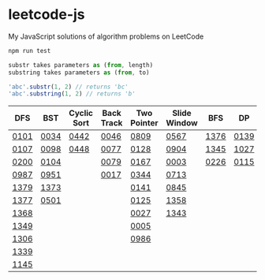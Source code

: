 # leetcode-js
My JavaScript solutions of algorithm problems on LeetCode

```sh
npm run test
```

```js
substr takes parameters as (from, length)
substring takes parameters as (from, to)

'abc'.substr(1, 2) // returns 'bc'
'abc'.substring(1, 2) // returns 'b'
```

|DFS|BST|Cyclic Sort|Back Track|Two Pointer|Slide Window|BFS|DP|
|---|---|---|---|---|---|---|---|
|[0101](https://github.com/tony40508/leetcode-js/blob/master/0101_symmetricTree/index.js)|[0034](https://github.com/tony40508/leetcode-js/blob/master/0034_FindFirstAndLastPositionOfElementInSortedArray/index.js)|[0442](https://github.com/tony40508/leetcode-js/blob/9f469316f64a4fdf75c530154aeb7dfd134a21c2/0442_FindAllDuplicatesInAnArray/index.js)|[0046](https://github.com/tony40508/leetcode-js/blob/master/0046_Permutations/index.js)|[0809](https://github.com/tony40508/leetcode-js/blob/master/0809_Expressive_Words/index.js)|[0567](https://github.com/tony40508/leetcode-js/blob/master/0567_PermutationInString/index.js)|[1376](https://github.com/tony40508/leetcode-js/blob/master/1376_TimeNeededToInformAllEmployees/index.js)|[0139](https://github.com/tony40508/leetcode-js/blob/master/0139_WordBreak/index.js)|
|[0107](https://github.com/tony40508/leetcode-js/blob/master/0107_levelOrderBottomTree/index.js)|[0098](https://github.com/tony40508/leetcode-js/blob/master/0098_ValidateBinarySearchTree/index.js)|[0448](https://github.com/tony40508/leetcode-js/blob/9f469316f64a4fdf75c530154aeb7dfd134a21c2/0448_FindAllNumbersDisappearedInAnArray/index.js)|[0077](https://github.com/tony40508/leetcode-js/blob/master/0077_Combinations/index.js)|[0128](https://github.com/tony40508/leetcode-js/blob/2a728e19d89bc8c6433d97598e3bf52afbfc7eca/0128_LongestConsecutiveSequence/index.js)|[0904](https://github.com/tony40508/leetcode-js/blob/master/0904_FruitIntoBaskets/index.js)|[1345](https://github.com/tony40508/leetcode-js/blob/7da1d0a19d5a720b977647d9c7aeb88cd6c4f595/1345_JumpGameIV/index.js)| [1027](https://github.com/tony40508/leetcode-js/blob/master/1027_LongestArithmeticSubsequence/index.js)
|[0200](https://github.com/tony40508/leetcode-js/blob/master/0200_NumberOfIslands/index.js)|[0104](https://github.com/tony40508/leetcode-js/blob/master/0104_maxDepthOfBinaryTree/index.js)|   |[0079](https://github.com/tony40508/leetcode-js/blob/master/0079_WordSearch/index.js)|[0167](https://github.com/tony40508/leetcode-js/blob/master/0167_TwoSumII-InputArrayIsSorted/index.js)|[0003](https://github.com/tony40508/leetcode-js/blob/master/0003_LongestSubstringWithoutRepeatingCharacters/index.js)| [0226](https://github.com/tony40508/leetcode-js/blob/master/0226_InvertBinaryTree/index.js)|[0115](https://github.com/tony40508/leetcode-js/blob/master/0115_DistinctSubsequences/index.js)|
|[0987](https://github.com/tony40508/leetcode-js/blob/master/0987_VerticalOrderTraversalOfABinaryTree/index.js)|[0951](https://github.com/tony40508/leetcode-js/blob/master/0951_FlipEquivalentBinaryTrees/index.js)|   |[0017](https://github.com/tony40508/leetcode-js/blob/master/0017_LetterCombinationsOfAPhoneNumber/index.js)|[0344](https://github.com/tony40508/leetcode-js/blob/master/0344_ReverseString/index.js)|[0713](https://github.com/tony40508/leetcode-js/blob/master/0713_SubarrayProductLessThanK/index.js)|   |   |   |
|[1379](https://github.com/tony40508/leetcode-js/blob/master/1379_FindACorrespondingNodeOfABinaryTreeInACloneOfThat/index.js)|[1373](https://github.com/tony40508/leetcode-js/blob/master/1373_MaximumSumBSTInBinaryTree/index.js)|   |   |[0141](https://github.com/tony40508/leetcode-js/blob/master/0141_LinkedListCycle/index.js)|[0845](https://github.com/tony40508/leetcode-js/blob/master/0845_LongestMountainInArray/index.js)
|[1377](https://github.com/tony40508/leetcode-js/blob/master/1377_FrogPositionAfterTSeconds/index.js)|[0501](https://github.com/tony40508/leetcode-js/blob/master/0501_FindModeInBinarySearchTree/index.js)|   |   |[0125](https://github.com/tony40508/leetcode-js/blob/master/0125_isPalindrome/index.js)|[1358](https://github.com/tony40508/leetcode-js/blob/master/1358_NumberOfSubstringsContainingAllThreeCharacters/index.js)
|[1368](https://github.com/tony40508/leetcode-js/blob/master/1368_MinimumCostToMakeAtLeastOneValidPathInAGrid/index.js)|   |   |   |[0027](https://github.com/tony40508/leetcode-js/blob/master/0027_RemoveElement/index.js)|[1343](https://github.com/tony40508/leetcode-js/blob/master/1343_NumberOfSubArraysOfSizeKAndAverageGreaterThanOrEqualToThreshold/index.js)
|[1349](https://github.com/tony40508/leetcode-js/blob/master/1349_MaximumStudentsTakingExam/index.js)|   |   |   |[0005](https://github.com/tony40508/leetcode-js/blob/master/0005_LongestPalindromicSubstring/index.js)|
|[1306](https://github.com/tony40508/leetcode-js/blob/master/1306_JumpGameIII/index.js)|   |   |   |[0986](https://github.com/tony40508/leetcode-js/blob/master/0986_IntervalListIntersections/index.js)   |
|[1339](https://github.com/tony40508/leetcode-js/blob/master/1339_MaximumProductOfSplittedBinaryTree/index.js)|   |   |   |   |
|[1145](https://github.com/tony40508/leetcode-js/blob/master/1145_BinaryTreeColoringGame/index.js)|   |   |   |   |

